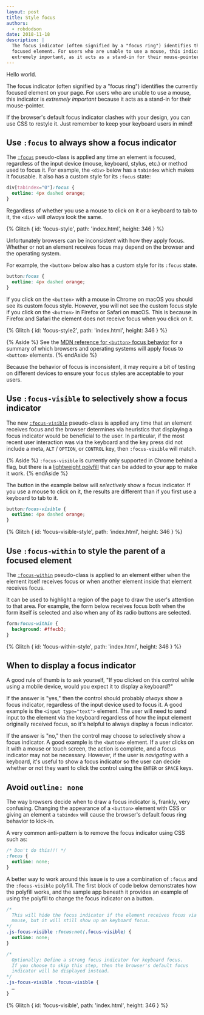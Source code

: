 ```yaml
---
layout: post
title: Style focus
authors:
  - robdodson
date: 2018-11-18
description: |
  The focus indicator (often signified by a "focus ring") identifies the currently
  focused element. For users who are unable to use a mouse, this indicator is
  extremely important, as it acts as a stand-in for their mouse-pointer.
---
```


Hello world.

The focus indicator (often signified by a "focus ring") identifies the currently
focused element on your page. For users who are unable to use a mouse, this 
indicator is _extremely important_ because it acts as a stand-in for their 
mouse-pointer.

If the browser's default focus indicator clashes with your design, you can use
CSS to restyle it. Just remember to keep your keyboard users in mind!

## Use `:focus` to always show a focus indicator

The [`:focus`](https://developer.mozilla.org/en-US/docs/Web/CSS/:focus)
pseudo-class is applied any time an element is focused, regardless of the input
device (mouse, keyboard, stylus, etc.) or method used to focus it. For example, 
the `<div>` below has a `tabindex` which makes it focusable. It also has a
custom style for its `:focus` state:

```css
div[tabindex="0"]:focus {  
  outline: 4px dashed orange;  
}  
```

Regardless of whether you use a mouse to click on it or a keyboard to tab to it,
the `<div>` will _always_ look the same.

{% Glitch {
  id: 'focus-style',
  path: 'index.html',
  height: 346
} %}

Unfortunately browsers can be inconsistent with how they apply focus. Whether or
not an element receives focus may depend on the browser and the operating
system.

For example, the `<button>` below also has a custom style for its `:focus`
state.

```css
button:focus {  
  outline: 4px dashed orange;  
}  
```

If you click on the `<button>` with a mouse in Chrome on macOS you should see
its custom focus style. However, you will not see the custom focus style if you
click on the `<button>` in Firefox or Safari on macOS. This is because in
Firefox and Safari the element does not receive focus when you click on it.

{% Glitch {
  id: 'focus-style2',
  path: 'index.html',
  height: 346
} %}

{% Aside %}
See the
[MDN reference for `<button>` focus behavior](https://developer.mozilla.org/en-US/docs/Web/HTML/Element/button#Clicking_and_focus)
for a summary of which browsers and operating systems will apply focus to
`<button>` elements.
{% endAside %}

Because the behavior of focus is inconsistent, it may require a bit of testing
on different devices to ensure your focus styles are acceptable to your users.

## Use `:focus-visible` to selectively show a focus indicator

The new
[`:focus-visible`](https://developer.mozilla.org/en-US/docs/Web/CSS/:focus-visible)
pseudo-class is applied any time that an element receives focus and the 
browser determines via heuristics that displaying a focus indicator would be 
beneficial to the user. In particular, if the most recent user interaction 
was via the keyboard and the key press did not include a meta, `ALT` / `OPTION`,
or `CONTROL` key, then `:focus-visible` will match.

{% Aside %}
`:focus-visible` is currently only supported in Chrome behind a flag,
but there is a [lightweight polyfill](https://github.com/WICG/focus-visible)
that can be added to your app to make it work.
{% endAside %}

The button in the example below will _selectively_ show a focus indicator. If 
you use a mouse to click on it, the results are different than if you first use 
a keyboard to tab to it.

```css
button:focus-visible {  
  outline: 4px dashed orange;  
}  
```

{% Glitch {
  id: 'focus-visible-style',
  path: 'index.html',
  height: 346
} %}

## Use `:focus-within` to style the parent of a focused element

The
[`:focus-within`](https://developer.mozilla.org/en-US/docs/Web/CSS/:focus-within)
pseudo-class is applied to an element either when the element itself receives
focus or when another element inside that element receives focus.

It can be used to highlight a region of the page to draw the
user's attention to that area. For example, the form below receives focus both 
when the form itself is selected and also when any of its radio buttons are 
selected.

```css
form:focus-within {
  background: #ffecb3;
}
```

{% Glitch {
  id: 'focus-within-style',
  path: 'index.html',
  height: 346
} %}

## When to display a focus indicator

A good rule of thumb is to ask yourself, "If you clicked on this control while
using a mobile device, would you expect it to display a keyboard?"

If the answer is "yes," then the control should probably _always_ show a focus
indicator, regardless of the input device used to focus it. A good example is
the `<input type="text">` element. The user will need to send input to the 
element via the keyboard regardless of how the input element originally received
focus, so it's helpful to always display a focus indicator.

If the answer is "no," then the control may choose to selectively show a focus
indicator. A good example is the `<button>` element. If a user clicks on it with
a mouse or touch screen, the action is complete, and a focus indicator may not
be necessary. However, if the user is _navigating_ with a keyboard, it's useful
to show a focus indicator so the user can decide whether or not they want to 
click the control using the `ENTER` or `SPACE` keys.

## Avoid `outline: none`

The way browsers decide when to draw a focus indicator is, frankly, very
confusing. Changing the appearance of a `<button>` element with CSS or giving
an element a `tabindex` will cause the browser's default focus ring behavior to
kick-in.

A very common anti-pattern is to remove the focus indicator using CSS such as:  

```css
/* Don't do this!!! */  
:focus {  
  outline: none;  
}  
```

A better way to work around this issue is to use a combination of `:focus` and
the `:focus-visible` polyfill. The first block of code below demonstrates how
the polyfill works, and the sample app beneath it provides an example of using
the polyfill to change the focus indicator on a button.

```css
/*  
  This will hide the focus indicator if the element receives focus via the
  mouse, but it will still show up on keyboard focus.  
*/  
.js-focus-visible :focus:not(.focus-visible) {  
  outline: none;  
}

/*  
  Optionally: Define a strong focus indicator for keyboard focus.  
  If you choose to skip this step, then the browser's default focus  
  indicator will be displayed instead.  
*/  
.js-focus-visible .focus-visible {  
  …  
}  
```

{% Glitch {
  id: 'focus-visible',
  path: 'index.html',
  height: 346
} %}
